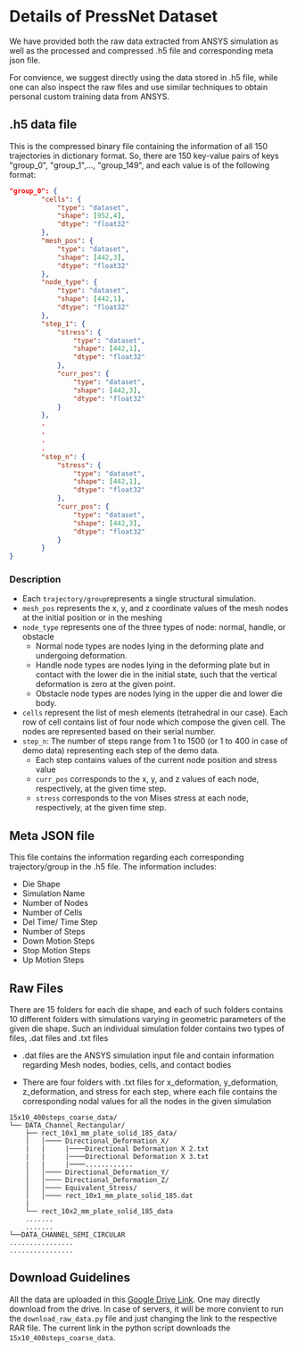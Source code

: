 # Details of PressNet Dataset

We have provided both the raw data extracted from ANSYS simulation as well as the processed and compressed .h5 file and corresponding meta json file.

For convience, we suggest directly using the data stored in .h5 file, while one can also inspect the raw files and use similar techniques to obtain personal custom training data from ANSYS.


## .h5 data file
This is the compressed binary file containing the information of all 150 trajectories in dictionary format. So, there are 150 key-value pairs of keys "group_0", "group_1",..., "group_149", and each value is of the following format:
```json
"group_0": {
        "cells": {
            "type": "dataset",
            "shape": [952,4],
            "dtype": "float32"
        },
        "mesh_pos": {
            "type": "dataset",
            "shape": [442,3],
            "dtype": "float32"
        },
        "node_type": {
            "type": "dataset",
            "shape": [442,1],
            "dtype": "float32"
        },
        "step_1": {
            "stress": {
                "type": "dataset",
                "shape": [442,1],
                "dtype": "float32"
            },
            "curr_pos": {
                "type": "dataset",
                "shape": [442,3],
                "dtype": "float32"
            }
        },
        .
        .
        .
        .
        "step_n": {
            "stress": {
                "type": "dataset",
                "shape": [442,1],
                "dtype": "float32"
            },
            "curr_pos": {
                "type": "dataset",
                "shape": [442,3],
                "dtype": "float32"
            }
        }
}
```
### Description
- Each ```trajectory/group```represents a single structural simulation. 
- ```mesh_pos``` represents the x, y, and z coordinate values of the mesh nodes at the initial position or in the meshing
- ```node_type``` represents one of the three types of node: normal, handle, or obstacle
  - Normal node types are nodes lying in the deforming plate and undergoing deformation.
  - Handle node types are nodes lying in the deforming plate but in contact with the lower die in the initial state, such that the vertical deformation is zero at the given point.
  - Obstacle node types are nodes lying in the upper die and lower die body.
- ```cells``` represent the list of mesh elements (tetrahedral in our case). Each row of cell contains list of four node which compose the given cell. The nodes are represented based on their serial number.
- ```step_n```: The number of steps range from 1 to 1500 (or 1 to 400 in case of demo data) representing each step of the demo data.
  - Each step contains values of the current node position and stress value
  - ```curr_pos``` corresponds to the x, y, and z values of each node, respectively, at the given time step.
  - ```stress``` corresponds to the von Mises stress at each node, respectively, at the given time step.

## Meta JSON file
This file contains the information regarding each corresponding trajectory/group in the .h5 file. The information includes:
- Die Shape
- Simulation Name
- Number of Nodes
- Number of Cells
- Del Time/ Time Step
- Number of Steps
- Down Motion Steps
- Stop Motion Steps
- Up Motion Steps


## Raw Files
There are 15 folders for each die shape, and each of such folders contains 10 different folders with simulations varying in geometric parameters of the given die shape. Such an individual simulation folder contains two types of files, .dat files and .txt files

- .dat files are the ANSYS simulation input file and contain information regarding Mesh nodes, bodies, cells, and contact bodies

- There are four folders with .txt files for x_deformation, y_deformation, z_deformation, and stress for each step, where each file contains the corresponding nodal values for all the nodes in the given simulation

```
15x10_400steps_coarse_data/
└── DATA_Channel_Rectangular/
    ├── rect_10x1_mm_plate_solid_185_data/
    │   │──── Directional_Deformation_X/
    |   |     |────Directional Deformation X 2.txt
    |   |     |────Directional Deformation X 3.txt
    |   |     |────............
    │   │──── Directional_Deformation_Y/
    │   │──── Directional_Deformation_Z/
    │   │──── Equivalent_Stress/
    │   │──── rect_10x1_mm_plate_solid_185.dat
    |
    └── rect_10x2_mm_plate_solid_185_data
    .......
    .......
└──DATA_CHANNEL_SEMI_CIRCULAR
................
................
```


## Download Guidelines
All the data are uploaded in this [Google Drive Link](https://drive.google.com/drive/folders/1i8qMkiWVyD5RynaXxqD_36vDmukQktFi?usp=sharing). One may directly download from the drive. In case of servers, it will be more convient to run the ```download_raw_data.py``` file and just changing the link to the respective RAR file. The current link in the python script downloads the ```15x10_400steps_coarse_data```.
